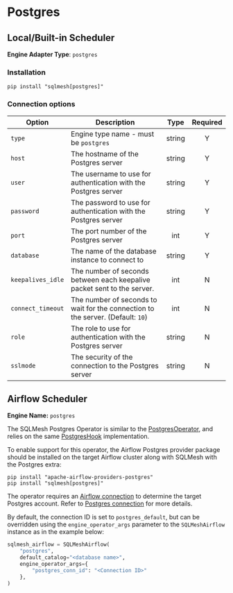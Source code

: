 # Postgres

## Local/Built-in Scheduler
**Engine Adapter Type**: `postgres`

### Installation
```
pip install "sqlmesh[postgres]"
```

### Connection options

| Option            | Description                                                                     | Type   | Required |
|-------------------|---------------------------------------------------------------------------------|:------:|:--------:|
| `type`            | Engine type name - must be `postgres`                                           | string | Y        |
| `host`            | The hostname of the Postgres server                                             | string | Y        |
| `user`            | The username to use for authentication with the Postgres server                 | string | Y        |
| `password`        | The password to use for authentication with the Postgres server                 | string | Y        |
| `port`            | The port number of the Postgres server                                          | int    | Y        |
| `database`        | The name of the database instance to connect to                                 | string | Y        |
| `keepalives_idle` | The number of seconds between each keepalive packet sent to the server.         | int    | N        |
| `connect_timeout` | The number of seconds to wait for the connection to the server. (Default: `10`) | int    | N        |
| `role`            | The role to use for authentication with the Postgres server                     | string | N        |
| `sslmode`         | The security of the connection to the Postgres server                           | string | N        |

## Airflow Scheduler
**Engine Name:** `postgres`

The SQLMesh Postgres Operator is similar to the [PostgresOperator](https://airflow.apache.org/docs/apache-airflow-providers-postgres/stable/_api/airflow/providers/postgres/operators/postgres/index.html), and relies on the same [PostgresHook](https://airflow.apache.org/docs/apache-airflow-providers-postgres/stable/_api/airflow/providers/postgres/hooks/postgres/index.html) implementation.

To enable support for this operator, the Airflow Postgres provider package should be installed on the target Airflow cluster along with SQLMesh with the Postgres extra:
```
pip install "apache-airflow-providers-postgres"
pip install "sqlmesh[postgres]"
```

The operator requires an [Airflow connection](https://airflow.apache.org/docs/apache-airflow/stable/howto/connection.html) to determine the target Postgres account. Refer to [Postgres connection](https://airflow.apache.org/docs/apache-airflow-providers-postgres/stable/connections/postgres.html) for more details.

By default, the connection ID is set to `postgres_default`, but can be overridden using the `engine_operator_args` parameter to the `SQLMeshAirflow` instance as in the example below:
```python linenums="1"
sqlmesh_airflow = SQLMeshAirflow(
    "postgres",
    default_catalog="<database name>",
    engine_operator_args={
        "postgres_conn_id": "<Connection ID>"
    },
)
```